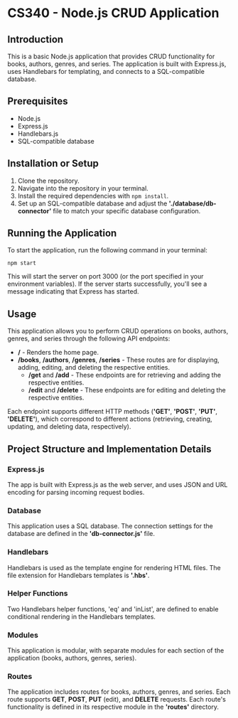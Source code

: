 # CS340 - Node.js CRUD Application

## Introduction
This is a basic Node.js application that provides CRUD functionality for books, authors, genres, and series. The application is built with Express.js, uses Handlebars for templating, and connects to a SQL-compatible database.

## Prerequisites
- Node.js
- Express.js
- Handlebars.js
- SQL-compatible database

## Installation or Setup
1. Clone the repository.
2. Navigate into the repository in your terminal.
3. Install the required dependencies with `npm install`.
4. Set up an SQL-compatible database and adjust the <b>'./database/db-connector'</b> file to match your specific database configuration.

## Running the Application
To start the application, run the following command in your terminal:

`npm start`

This will start the server on port 3000 (or the port specified in your environment variables). If the server starts successfully, you'll see a message indicating that Express has started.

## Usage
This application allows you to perform CRUD operations on books, authors, genres, and series through the following API endpoints:

- <b>/</b> - Renders the home page.
- <b>/books</b>, <b>/authors</b>, <b>/genres</b>, <b>/series</b> - These routes are for displaying, adding, editing, and deleting the respective entities.
  - <b>/get</b> and <b>/add</b> - These endpoints are for retrieving and adding the respective entities.
  - <b>/edit</b> and <b>/delete</b> - These endpoints are for editing and deleting the respective entities.

Each endpoint supports different HTTP methods (<b>'GET'</b>, <b>'POST'</b>, <b>'PUT'</b>, <b>'DELETE'</b>), which correspond to different actions (retrieving, creating, updating, and deleting data, respectively).

## Project Structure and Implementation Details

### Express.js
The app is built with Express.js as the web server, and uses JSON and URL encoding for parsing incoming request bodies.

### Database
This application uses a SQL database. The connection settings for the database are defined in the <b>'db-connector.js'</b> file.

### Handlebars
Handlebars is used as the template engine for rendering HTML files. The file extension for Handlebars templates is <b>'.hbs'</b>.

### Helper Functions
Two Handlebars helper functions, 'eq' and 'inList', are defined to enable conditional rendering in the Handlebars templates.

### Modules
This application is modular, with separate modules for each section of the application (books, authors, genres, series).

### Routes
The application includes routes for books, authors, genres, and series. Each route supports <b>GET</b>, <b>POST</b>, <b>PUT</b> (edit), and <b>DELETE</b> requests. Each route's functionality is defined in its respective module in the <b>'routes'</b> directory.
